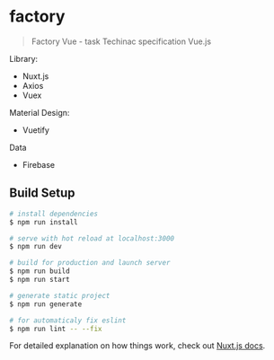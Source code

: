 # factory

> Factory Vue - task
  Techinac specification 
  Vue.js
  
  Library:
  - Nuxt.js
  - Axios
  - Vuex
  
  Material Design:
  - Vuetify
  
  Data
  - Firebase

## Build Setup

``` bash
# install dependencies
$ npm run install

# serve with hot reload at localhost:3000
$ npm run dev

# build for production and launch server
$ npm run build
$ npm run start

# generate static project
$ npm run generate

# for automaticaly fix eslint
$ npm run lint -- --fix
```

For detailed explanation on how things work, check out [Nuxt.js docs](https://nuxtjs.org).
